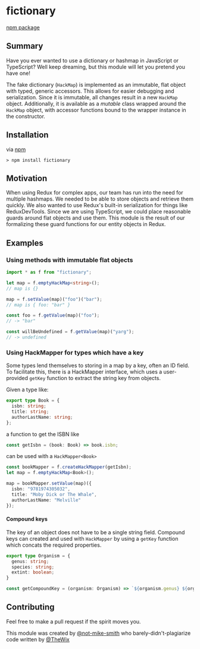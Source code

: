# fictionary

[npm package](https://www.npmjs.com/package/fictionary)

## Summary

Have you ever wanted to use a dictionary or hashmap in JavaScript or TypeScript? Well keep dreaming, but this module will let you pretend you have one!

The fake dictionary (`HackMap`) is implemented as an immutable, flat object with typed, generic accessors. This allows for easier debugging and serialization.
Since it is immutable, all changes result in a new `HackMap` object.
Additionally, it is available as a _mutable_ class wrapped around the `HackMap` object, with accessor functions bound to the wrapper instance in the constructor.

## Installation 

via [npm](https://www.npmjs.com/package/fictionary)

```
> npm install fictionary
```

## Motivation

When using Redux for complex apps, our team has run into the need for multiple hashmaps.
We needed to be able to store objects and retrieve them quickly. We also wanted to use Redux's built-in serialization for things like ReduxDevTools.
Since we are using TypeScript, we could place reasonable guards around flat objects and use them. This module is the result of our formalizing these guard functions for our entity objects in Redux.

## Examples

### Using methods with immutable flat objects

```ts
import * as f from "fictionary";

let map = f.emptyHackMap<string>();
// map is {}

map = f.setValue(map)("foo")("bar");
// map is { foo: "bar" }

const foo = f.getValue(map)("foo");
// -> "bar"

const willBeUndefined = f.getValue(map)("yarg");
// -> undefined
```

### Using HackMapper for types which have a key

Some types lend themselves to storing in a map by a key, often an ID field.  To facilitate this, there is a HackMapper interface, which uses a user-provided `getKey` function to extract the string key from objects.

Given a type like:
```ts
export type Book = {
  isbn: string;
  title: string;
  authorLastName: string;
};
```

a function to get the ISBN like
```ts
const getIsbn = (book: Book) => book.isbn;
```

can be used with a `HackMapper<Book>`
```ts
const bookMapper = f.createHackMapper(getIsbn);
let map = f.emptyHackMap<Book>();

map = bookMapper.setValue(map)({
  isbn: "9781974305032",
  title: "Moby Dick or The Whale",
  authorLastName: "Melville"
});
```

#### Compound keys

The key of an object does not have to be a single string field.  Compound keys can created and used with `HackMapper` by using a `getKey` function which concats the required properties.

```ts
export type Organism = {
  genus: string;
  species: string;
  extint: boolean;
}

const getCompoundKey = (organism: Organism) => `${organism.genus} ${organism.species}`;
```

## Contributing

Feel free to make a pull request if the spirit moves you.

This module was created by [@not-mike-smith](https://github.com/not-mike-smith) who barely-didn't-plagiarize code written by [@TheWix](https://github.com/TheWix)
